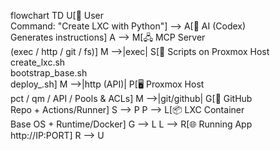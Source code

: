 flowchart TD
    U[👤 User<br/>Command: "Create LXC with Python"] --> A[🤖 AI (Codex)<br/>Generates instructions]
    A --> M[🖧 MCP Server<br/>(exec / http / git / fs)]
    M -->|exec| S[📜 Scripts on Proxmox Host<br/>create_lxc.sh<br/>bootstrap_base.sh<br/>deploy_<lang>.sh]
    M -->|http (API)| P[🖥️ Proxmox Host<br/>pct / qm / API / Pools & ACLs]
    M -->|git/github| G[🐙 GitHub<br/>Repo + Actions/Runner]
    S --> P
    P --> L[📦 LXC Container<br/>Base OS + Runtime/Docker]
    G --> L
    L --> R[🌐 Running App<br/>http://IP:PORT]
    R --> U


